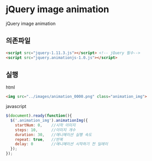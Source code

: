 # jQuery image animation

jQuery image animation

## 의존파일

```html
<script src="jquery-1.11.3.js"></script> <!-- jQuery 필수-->
<script src="jquery.animationjs-1.0.js"></script>
```

## 실행

html

```html
<img src="../images/animation_0000.png" class="animation_img">
```

javascript

```javascript
$(document).ready(function(){
  $('.animation_img').animationImg({
    startNum: 0,    //시작 이미지
    steps: 10,      //이미지 개수
    duration: 30,   //애니메이션 실행 속도
    repeat: true,   //반복
    delay: 0        //애니메이션 시작하기 전 딜레이
  });
});
```
